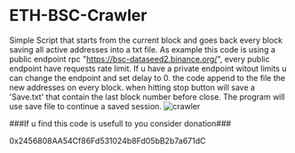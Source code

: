 # ETH-BSC-Crawler
Simple Script that starts from the current block and goes back every block saving all active addresses into a txt file. 
As example this code is using a public endpoint rpc "https://bsc-dataseed2.binance.org/", every public endpoint have requests rate limit.
If u have a private endpoint witout limits u can change the endpoint and set delay to 0.
the code append to the file the new addresses on every block.
when hitting stop button will save a 'Save.txt' that contain the last block number before close.
The program will use save file to continue a saved session.
![crawler](https://github.com/sayajinpt/ETH-BSC-Crawler/assets/61246703/476512a2-43cc-4173-9ab1-301cef15b280)

###If u find this code is usefull to you consider donation###

0x2456808AA54Cf86Fd531024b8Fd05bB2b7a671dC
